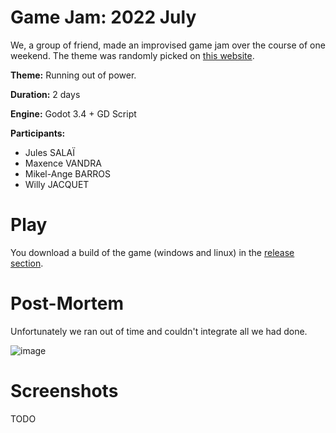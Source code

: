 # Game Jam: 2022 July

We, a group of friend, made an improvised game jam over the course of one weekend.
The theme was randomly picked on [this website](https://letsmakeagame.net/game-jam-theme-generator/).

**Theme:** Running out of power.

**Duration:** 2 days

**Engine:** Godot 3.4 + GD Script

**Participants:**
- Jules SALAÏ
- Maxence VANDRA
- Mikel-Ange BARROS
- Willy JACQUET

# Play

You download a build of the game (windows and linux) in the [release section](https://github.com/Garmogg/gj2207/releases/tag/gamejam).

# Post-Mortem

Unfortunately we ran out of time and couldn't integrate all we had done.

![image](https://user-images.githubusercontent.com/84744335/179505093-a090466f-485d-4430-bc9d-e961a0eb4363.png)

# Screenshots

TODO
